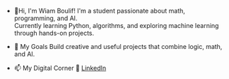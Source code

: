 - 👋Hi, I'm Wiam Boulif!
I'm a student passionate about math, programming, and AI.  
Currently learning Python, algorithms, and exploring machine learning through hands-on projects.

- 🌱 My Goals
Build creative and useful projects that combine logic, math, and AI.
- 📫 My Digital Corner
 🔗 [LinkedIn](https://www.linkedin.com/in/wiam-boulif-7e7)


<!---
wiam-blf/wiam-blf is a ✨ special ✨ repository because its `README.md` (this file) appears on your GitHub profile.
You can click the Preview link to take a look at your changes.
--->
